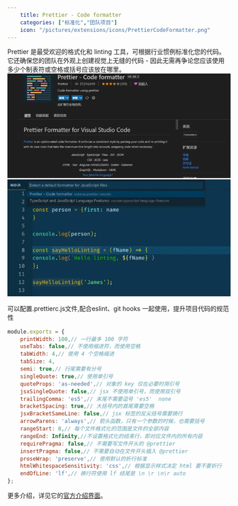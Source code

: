```yaml
---
    title: Prettier - Code formatter
    categories: ["标准化","团队项目"]
    icon: "/pictures/extensions/icons/PrettierCodeFormatter.png"
---
```


Prettier 是最受欢迎的格式化和 linting 工具，可根据行业惯例标准化您的代码。它还确保您的团队在外观上创建视觉上无缝的代码 - 因此无需再争论您应该使用多少个制表符或空格或括号应该放在哪里。
![1](../pictures/extensions/others/PrettierCodeFormatter_1.jpg)
![2](../pictures/extensions/others/PrettierCodeFormatter_2.webp)

可以配置.prettierc.js文件,配合eslint、git hooks 一起使用，提升项目代码的规范性

```js
module.exports = {
    printWidth: 100,// 一行最多 100 字符
    useTabs: false,// 不使用缩进符，而使用空格
    tabWidth: 4,// 使用 4 个空格缩进
    tabSize: 4,
    semi: true,// 行尾需要有分号
    singleQuote: true,// 使用单引号
    quoteProps: 'as-needed',// 对象的 key 仅在必要时用引号
    jsxSingleQuote: false,// jsx 不使用单引号，而使用双引号
    trailingComma: 'es5',// 末尾不需要逗号 'es5'  none
    bracketSpacing: true,// 大括号内的首尾需要空格
    jsxBracketSameLine: false,// jsx 标签的反尖括号需要换行
    arrowParens: 'always',// 箭头函数，只有一个参数的时候，也需要括号
    rangeStart: 0,// 每个文件格式化的范围是文件的全部内容
    rangeEnd: Infinity,//不设置格式化的结束行，即对应文件内的所有内容
    requirePragma: false,// 不需要写文件开头的 @prettier
    insertPragma: false,// 不需要自动在文件开头插入 @prettier
    proseWrap: 'preserve',// 使用默认的折行标准
    htmlWhitespaceSensitivity: 'css',// 根据显示样式决定 html 要不要折行
    endOfLine: 'lf',// 换行符使用 lf 结尾是 \n \r \n\r auto
}; 
```

更多介绍，详见它的[官方介绍界面](https://marketplace.visualstudio.com/items?itemName=esbenp.prettier-vscode)。
